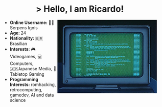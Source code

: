 <h1 align='center'>
  > Hello, I am Ricardo!
</h1>

<div>
	<ul>
		<img src="https://raw.githubusercontent.com/rsgrava/rsgrava/main/assets/megaten%20programming.gif" align="right" height=240>
		<li> <b> Online Username: </b> 🐍🔥 Serpens Ignis </li>
		<li> <b> Age: </b> 24 </li>
		<li> <b> Nationality: </b> 🇧🇷 Brasilian </li>
		<li> <b> Interests: </b> 🎮Videogames, 💻Computers, <br> 🇯🇵Japanese Media, 🎲 Tabletop Gaming
		</li>
		<li> <b> Programming Interests: </b> romhacking, retrocomputing, <br> gamedev, AI and data science </li>
	</ul>
	<br>
	<br>
</div>
